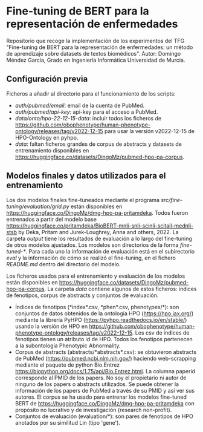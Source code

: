 # Fine-tuning de BERT para la representación de enfermedades

Repositorio que recoge la implementación de los experimentos del TFG "Fine-tuning de BERT para la representación de enfermedades: un método de aprendizaje sobre datasets de textos biomédicos". Autor: Domingo Méndez García, Grado en Ingeniería Informática Universidad de Murcia.

## Configuración previa

Ficheros a añadir al directorio para el funcionamiento de los scripts:

* *auth/pubmed/email*: email de la cuenta de PubMed.
* *auth/pubmed/api-key*: api-key para el acceso a PubMed.
* *data/onto/hpo-22-12-15-data*: incluir todos los ficheros de https://github.com/obophenotype/human-phenotype-ontology/releases/tag/v2022-12-15 para usar la versión v2022-12-15 de HPO-Ontology en pyhpo.
* *data*: faltan ficheros grandes de corpus de abstracts y datasets de entrenamiento disponibles en https://huggingface.co/datasets/DingoMz/pubmed-hpo-pa-corpus.

## Modelos finales y datos utilizados para el entrenamiento

Los dos modelos finales fine-tuneados mediante el programa *src/fine-tuning/evaluation/grid.py* están disponibles en https://huggingface.co/DingoMz/dmg-hpo-pa-pritamdeka. Todos fueron entrenados a partir del modelo base https://huggingface.co/pritamdeka/BioBERT-mnli-snli-scinli-scitail-mednli-stsb by Deka, Pritam and Jurek-Loughrey, Anna and others, 2022. La carpeta *output* tiene los resultados de evaluación a lo largo del fine-tuning de otros modelos ajustados. Los modelos son directorios de la forma *fine-tuned-\**. Para cada uno la información de evaluación está en el subirectorio *eval* y la información de cómo se realizó el fine-tuning, en el fichero *README.md* dentro del directorio del modelo.

Los ficheros usados para el entrenamiento y evaluación de los modelos están disponibles en https://huggingface.co/datasets/DingoMz/pubmed-hpo-pa-corpus.
La carpeta *data* contiene algunos de estos ficheros: índices de fenotipos, corpus de abstracts y conjuntos de evaluación.

* Índices de fenotipos (\*index\*.csv, \*phen\*.csv, phenotypes/\*): son conjuntos de datos obtenidos de la ontología HPO (https://hpo.jax.org/) mediante la librería PyHPO (https://pyhpo.readthedocs.io/en/stable/) usando la versión de HPO en https://github.com/obophenotype/human-phenotype-ontology/releases/tag/v2022-12-15. Los csv de índices de fenotipos tienen un atributo id de HPO. Todos los fenotipos pertenecen a la subontología Phenotypic Abnormality.
* Corpus de abstracts (abstracts/\*abstracts\*.csv): se obtuvieron abstracts de PubMed (https://pubmed.ncbi.nlm.nih.gov/) haciendo web-scrapping mediante el paquete de python Bio.Entrez https://biopython.org/docs/1.75/api/Bio.Entrez.html. La columna paperid corresponde al PMID de los papers. No soy el propietario ni autor de ninguno de los papers o abstracts utilizados. Se puede obtener la información de los papers de PubMed a través de su PMID y así ver sus autores. El corpus se ha usado para entrenar los modelos fine-tuned BERT de https://huggingface.co/DingoMz/dmg-hpo-pa-pritamdeka con propósito no lucrativo y de investigación (research non-profit).
* Conjuntos de evaluación (evaluation/\*): son pares de fenotipos de HPO anotados por su similitud Lin (tipo 'gene').
